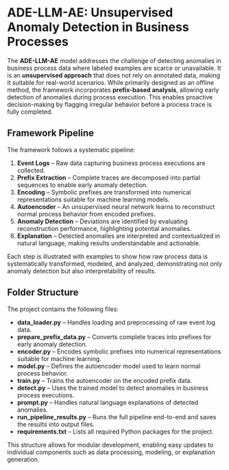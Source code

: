 # ADE-LLM-AE: Unsupervised Anomaly Detection in Business Processes

The **ADE-LLM-AE** model addresses the challenge of detecting anomalies in business process data where labeled examples are scarce or unavailable. It is an **unsupervised approach** that does not rely on annotated data, making it suitable for real-world scenarios. While primarily designed as an offline method, the framework incorporates **prefix-based analysis**, allowing early detection of anomalies during process execution. This enables proactive decision-making by flagging irregular behavior before a process trace is fully completed.

## Framework Pipeline

The framework follows a systematic pipeline:

1. **Event Logs** – Raw data capturing business process executions are collected.
2. **Prefix Extraction** – Complete traces are decomposed into partial sequences to enable early anomaly detection.
3. **Encoding** – Symbolic prefixes are transformed into numerical representations suitable for machine learning models.
4. **Autoencoder** – An unsupervised neural network learns to reconstruct normal process behavior from encoded prefixes.
5. **Anomaly Detection** – Deviations are identified by evaluating reconstruction performance, highlighting potential anomalies.
6. **Explanation** – Detected anomalies are interpreted and contextualized in natural language, making results understandable and actionable.

Each step is illustrated with examples to show how raw process data is systematically transformed, modeled, and analyzed, demonstrating not only anomaly detection but also interpretability of results.

## Folder Structure

The project contains the following files:

- **data_loader.py** – Handles loading and preprocessing of raw event log data.  
- **prepare_prefix_data.py** – Converts complete traces into prefixes for early anomaly detection.  
- **encoder.py** – Encodes symbolic prefixes into numerical representations suitable for machine learning.  
- **model.py** – Defines the autoencoder model used to learn normal process behavior.  
- **train.py** – Trains the autoencoder on the encoded prefix data.  
- **detect.py** – Uses the trained model to detect anomalies in business process executions.  
- **prompt.py** – Handles natural language explanations of detected anomalies.  
- **run_pipeline_results.py** – Runs the full pipeline end-to-end and saves the results into output files.  
- **requirements.txt** – Lists all required Python packages for the project.  

This structure allows for modular development, enabling easy updates to individual components such as data processing, modeling, or explanation generation.
